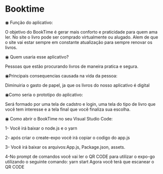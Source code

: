 # Booktime
◉ Função do aplicativo:

O objetivo do BookTime é gerar mais conforto e praticidade para quem ama ler. No site o livro pode ser comprado virtualmente ou alugado. Alem de que o site vai estar sempre em constante atualização para sempre renovar os livros.

◉ Quem usaria esse aplicativo?
  
 Pessoas que estão procurando livros de maneira pratica e segura.
  
◉Principais consequencias causada na vida da pessoa:

Diminuiria o gasto de papel, ja que os livros do nosso aplicativo é digital

◉Como seria o prototipo do aplicativo:

Será formado por uma tela de cadstro e login, uma tela do tipo de livro que você tem interesse e a tela final que você finaliza sua escolha.


◉ Como abrir o BookTime no seu Visual Studio Code: 

1- Você irá baixar o node.js e o yarn

2- após criar o create-expo você irá copiar o codigo do app.js  

3- Você irá baixar os arquivos:App.js, Package.json, assets.

4-No prompt de comandos você vai ler o QR CODE para utilizar o expo-go utilizando o seguinte comando:
yarn start
Agora você terá que escanear o QR CODE

